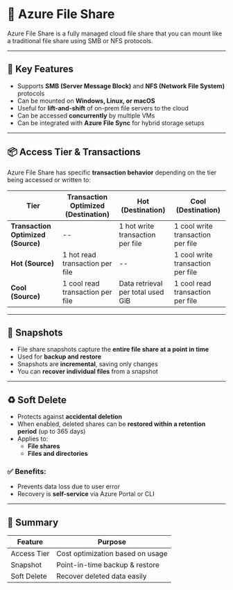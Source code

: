 # 📂 Azure File Share

Azure File Share is a fully managed cloud file share that you can mount like a traditional file share using SMB or NFS protocols.

---

## 📌 Key Features

- Supports **SMB (Server Message Block)** and **NFS (Network File System)** protocols
- Can be mounted on **Windows, Linux, or macOS**
- Useful for **lift-and-shift** of on-prem file servers to the cloud
- Can be accessed **concurrently** by multiple VMs
- Can be integrated with **Azure File Sync** for hybrid storage setups

---

## 📦 Access Tier & Transactions

Azure File Share has specific **transaction behavior** depending on the tier being accessed or written to:

| **Tier**                        | **Transaction Optimized (Destination)**           | **Hot (Destination)**                   | **Cool (Destination)**                  |
|----------------------------------|--------------------------------------------------|-----------------------------------------|-----------------------------------------|
| **Transaction Optimized (Source)** | --                                               | 1 hot write transaction per file        | 1 cool write transaction per file       |
| **Hot (Source)**                 | 1 hot read transaction per file                  | --                                      | 1 cool write transaction per file       |
| **Cool (Source)**                | 1 cool read transaction per file                 | Data retrieval per total used GiB      | 1 cool read transaction per file        |

---

## 📸 Snapshots

- File share snapshots capture the **entire file share at a point in time**
- Used for **backup and restore**
- Snapshots are **incremental**, saving only changes
- You can **recover individual files** from a snapshot

---

## ♻️ Soft Delete

- Protects against **accidental deletion**
- When enabled, deleted shares can be **restored within a retention period** (up to 365 days)
- Applies to:
  - **File shares**
  - **Files and directories**

### ✅ Benefits:
- Prevents data loss due to user error
- Recovery is **self-service** via Azure Portal or CLI

---

## 📘 Summary

| Feature      | Purpose                          |
|--------------|----------------------------------|
| Access Tier  | Cost optimization based on usage |
| Snapshot     | Point-in-time backup & restore   |
| Soft Delete  | Recover deleted data easily      |
